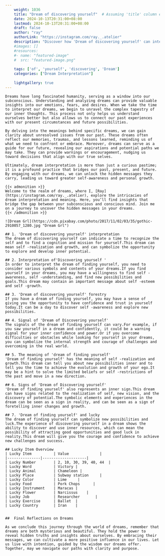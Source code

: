 ```yaml
---
    weight: 1036
    title: "Dream of discovering yourself"  # Assuming 'title' column exists
    date: 2024-10-13T20:31:00+08:00
    lastmod: 2024-10-13T20:31:00+08:00
    draft: false
    author: "ray"
    authorLink: "https://instagram.com/ray._.atelier"
    description: "Discover how 'Dream of discovering yourself' can interpret your future and uncover its significant meanings in your life."
    #images: []
    #resources:
    #- name: "featured-image"
    #  src: "featured-image.png"
    
    tags: ['of', 'yourself', 'discovering', 'Dream']
    categories: ["Dream Interpretation"]
    
    lightgallery: true
---
```

    
    Dreams have long fascinated humanity, serving as a window into our subconscious. Understanding and analyzing dreams can provide valuable insights into our emotions, fears, and desires. When we take the time to interpret our dreams, we begin to unravel the complex tapestry of our inner thoughts. This process not only helps us understand ourselves better but also allows us to connect our past experiences with our present circumstances and future possibilities.
    
    By delving into the meanings behind specific dreams, we can gain clarity about unresolved issues from our past. These dreams often reflect our memories, traumas, and lessons learned, reminding us of what we need to confront or embrace. Moreover, dreams can serve as a guide for our future, revealing our aspirations and potential paths we may take. They can provide warnings or encouragement, nudging us toward decisions that align with our true selves.
    
    Ultimately, dream interpretation is more than just a curious pastime; it is a profound practice that bridges our past, present, and future. By engaging with our dreams, we can unlock the hidden messages they carry, leading us toward greater self-awareness and personal growth.
    
    {{< admonition >}}
    Welcome to the realm of dreams, where I, [Ray](https://instagram.com/ray._.atelier), explore the intricacies of dream interpretation and meaning. Here, you’ll find insights that bridge the gap between your subconscious and conscious mind. Join me on a journey to uncover the hidden messages in your dreams.
    {{< /admonition >}}
    
    ![Dream Grl](https://cdn.pixabay.com/photo/2017/11/02/03/35/gothic-2910057_1280.jpg "Dream Grl")
    
    ## 1. 'Dream of discovering yourself' interpretation
    The dream of discovering yourself can indicate a time to recognize the self and to find a cognition and mission for yourself.This dream can mean self -realization and growth, and can symbolize the opportunity to explore and develop inner potential.
    
    ## 2. Interpretation of'Discovering yourself '
    In order to interpret the dream of finding yourself, you need to consider various symbols and contents of your dreams.If you find yourself in your dreams, you may have a willingness to find self -awareness, self -understanding, and find new possibilities and goals.This dream may contain an important message about self -esteem and self -growth.
    
    ## 3. 'Dream of discovering yourself' forestry
    If you have a dream of finding yourself, you may have a sense of giving you the opportunity to have confidence and trust in yourself today.It can be a day to discover self -awareness and explore new possibilities.
    
    ## 4. Signal of 'Dream of Discovering yourself'
    The signals of the dream of finding yourself can vary.For example, if you saw yourself in a dream and confidently, it could be a warning signal for your inner confidence and power.Or if you overcome difficulties or obstacles while looking for yourself in your dreams, you can symbolize the internal strength and courage of challenges and overcoming in the real world.
    
    ## 5. The meaning of 'dream of finding yourself'
    'Dream of finding yourself' has the meaning of self -realization and growth.This dream can tell you about new possibilities inner and to tell you the time to achieve the evolution and growth of your ego.It may be a hint to solve the limited beliefs or self -restrictions of the past and move in a new direction.
    
    ## 6. Signs of 'Dream of Discovering yourself'
    'Dream of finding yourself' also represents an inner sign.This dream can have signs related to the realization of self, new vision, and the discovery of potential.The symbolic elements and experiences in the dream can be seen as a sign in reality, and can be seen as a sign of foretelling inner changes and growth.
    
    ## 7. 'Dream of finding yourself' and lucky
    The dream of finding yourself can symbolize new possibilities and luck.The experience of discovering yourself in a dream shows the ability to discover and use inner resources, which can mean the possibility of attracting good opportunities and good luck in reality.This dream will give you the courage and confidence to achieve new challenges and success.
    
    ## Lucky Item Overview
    | Lucky Item          | Value              |
    |---------------|--------------------|
    | Lucky Number        | 2, 10, 30, 39, 40, 44  |
    | Lucky Word          | Victory |
    | Lucky Animal        | Chameleon |
    | Lucky Place         | Subway station     |
    | Lucky Color         | Lime     |
    | Lucky Food          | Pork Chops      |
    | Lucky Instrument    | Maracas |
    | Lucky Flower        | Narcissus    |
    | Lucky Job           | Researcher       |
    | Lucky Exercise      | Ballet  |
    | Lucky Country       | Iran    |
    
    
    ##  Final Reflections on Dreams
    
    As we conclude this journey through the world of dreams, remember that dreams are both mysterious and beautiful. They hold the power to reveal hidden truths and insights about ourselves. By embracing their messages, we can cultivate a more positive influence in our lives. Let us live with intention, guided by the wisdom our dreams offer. Together, may we navigate our paths with clarity and purpose.
    